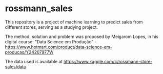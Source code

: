 # rossmann_sales
This repository is a project of machine learning to predict sales from different stores, serving as a studying project.

The method, solution and problem was proposed by Meigarom Lopes, in his digital course: "Data Science em Produção" - https://www.hotmart.com/product/data-science-em-producao/Y24207977W

The data used is available at https://www.kaggle.com/c/rossmann-store-sales/data
